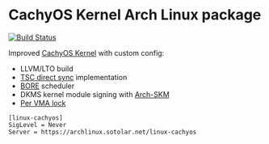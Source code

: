 # CachyOS Kernel Arch Linux package
[![Build Status](https://drone02.sotolar.net/api/badges/misotolar/linux-cachyos/status.svg)](https://drone02.sotolar.net/misotolar/linux-cachyos)

Improved [CachyOS Kernel](https://github.com/cachyos/linux-cachyos) with custom config:

- LLVM/LTO build
- [TSC direct sync](https://lore.kernel.org/all/84f991e0-4d14-7ea9-7553-9f688df9cd49@collabora.com/T/#m156fc8ddb3f69691fefedb7bba49a280fe97938e) implementation
- [BORE](https://github.com/firelzrd/bore-scheduler) scheduler 
- DKMS kernel module signing with [Arch-SKM](https://aur.archlinux.org/packages/arch-sign-modules)
- [Per VMA lock](https://lore.kernel.org/lkml/20230109205336.3665937-1-surenb@google.com/T/#ma04517b963591298a9eb76d96d2c453256a4d9ab)

```
[linux-cachyos]
SigLevel = Never
Server = https://archlinux.sotolar.net/linux-cachyos
```
